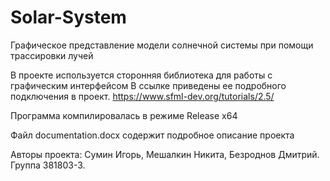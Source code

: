 # Solar-System
Графическое представление модели солнечной системы при помощи трассировки лучей

В проекте используется сторонняя библиотека для работы с графическим интерфейсом
В ссылке приведены ее подробного подключения в проект. 
https://www.sfml-dev.org/tutorials/2.5/

Программа компилировалась в режиме Release x64

Файл documentation.docx содержит подробное описание проекта

Авторы проекта:
Сумин Игорь, Мешалкин Никита, Безроднов Дмитрий. Группа 381803-3.
